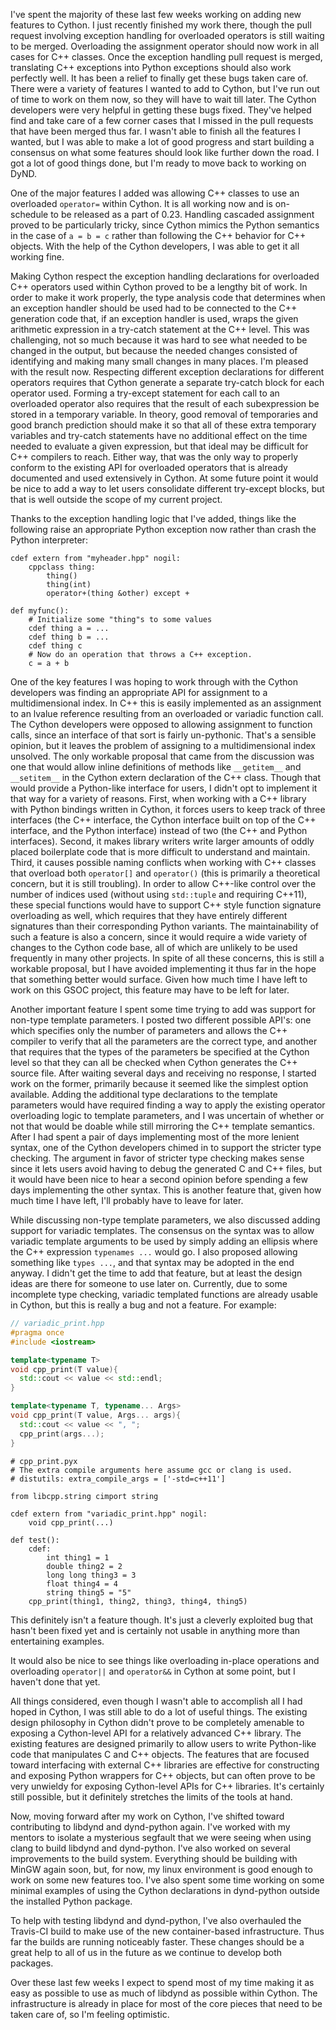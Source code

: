 <!-- 
.. title: Cython Collaboration
.. slug: cython-collaboration
.. date: 2015-08-05 15:55:07 UTC-06:00
.. tags: 
.. category: 
.. link: 
.. description: 
.. type: text
-->

I've spent the majority of these last few weeks working on adding new features to Cython.
I just recently finished my work there, though the pull request involving exception handling for overloaded operators is still waiting to be merged.
Overloading the assignment operator should now work in all cases for C++ classes.
Once the exception handling pull request is merged, translating C++ exceptions into Python exceptions should also work perfectly well.
It has been a relief to finally get these bugs taken care of.
There were a variety of features I wanted to add to Cython, but I've run out of time to work on them now, so they will have to wait till later.
The Cython developers were very helpful in getting these bugs fixed.
They've helped find and take care of a few corner cases that I missed in the pull requests that have been merged thus far.
I wasn't able to finish all the features I wanted, but I was able to make a lot of good progress and start building a consensus on what some features should look like further down the road.
I got a lot of good things done, but I'm ready to move back to working on DyND.

One of the major features I added was allowing C++ classes to use an overloaded `operator=` within Cython.
It is all working now and is on-schedule to be released as a part of 0.23.
Handling cascaded assignment proved to be particularly tricky, since Cython mimics the Python semantics in the case of `a = b = c` rather than following the C++ behavior for C++ objects.
With the help of the Cython developers, I was able to get it all working fine.

Making Cython respect the exception handling declarations for overloaded C++ operators used within Cython proved to be a lengthy bit of work.
In order to make it work properly, the type analysis code that determines when an exception handler should be used had to be connected to the C++ generation code that, if an exception handler is used, wraps the given arithmetic expression in a try-catch statement at the C++ level.
This was challenging, not so much because it was hard to see what needed to be changed in the output, but because the needed changes consisted of identifying and making many small changes in many places.
I'm pleased with the result now.
Respecting different exception declarations for different operators requires that Cython generate a separate try-catch block for each operator used.
Forming a try-except statement for each call to an overloaded operator also requires that the result of each subexpression be stored in a temporary variable.
In theory, good removal of temporaries and good branch prediction should make it so that all of these extra temporary variables and try-catch statements have no additional effect on the time needed to evaluate a given expression, but that ideal may be difficult for C++ compilers to reach.
Either way, that was the only way to properly conform to the existing API for overloaded operators that is already documented and used extensively in Cython.
At some future point it would be nice to add a way to let users consolidate different try-except blocks, but that is well outside the scope of my current project.

Thanks to the exception handling logic that I've added, things like the following raise an appropriate Python exception now rather than crash the Python interpreter:

```Cython
cdef extern from "myheader.hpp" nogil:
    cppclass thing:
        thing()
        thing(int)
        operator+(thing &other) except +

def myfunc():
    # Initialize some "thing"s to some values
    cdef thing a = ...
    cdef thing b = ...
    cdef thing c
    # Now do an operation that throws a C++ exception.
    c = a + b
```

One of the key features I was hoping to work through with the Cython developers was finding an appropriate API for assignment to a multidimensional index.
In C++ this is easily implemented as an assignment to an lvalue reference resulting from an overloaded or variadic function call.
The Cython developers were opposed to allowing assignment to function calls, since an interface of that sort is fairly un-pythonic.
That's a sensible opinion, but it leaves the problem of assigning to a multidimensional index unsolved.
The only workable proposal that came from the discussion was one that would allow inline definitions of methods like `__getitem__` and `__setitem__` in the Cython extern declaration of the C++ class.
Though that would provide a Python-like interface for users, I didn't opt to implement it that way for a variety of reasons.
First, when working with a C++ library with Python bindings written in Cython, it forces users to keep track of three interfaces (the C++ interface, the Cython interface built on top of the C++ interface, and the Python interface) instead of two (the C++ and Python interfaces).
Second, it makes library writers write larger amounts of oddly placed boilerplate code that is more difficult to understand and maintain.
Third, it causes possible naming conflicts when working with C++ classes that overload both `operator[]` and `operator()` (this is primarily a theoretical concern, but it is still troubling).
In order to allow C++-like control over the number of indices used (without using `std::tuple` and requiring C++11), these special functions would have to support C++ style function signature overloading as well, which requires that they have entirely different signatures than their corresponding Python variants.
The maintainability of such a feature is also a concern, since it would require a wide variety of changes to the Cython code base, all of which are unlikely to be used frequently in many other projects.
In spite of all these concerns, this is still a workable proposal, but I have avoided implementing it thus far in the hope that something better would surface.
Given how much time I have left to work on this GSOC project, this feature may have to be left for later.

Another important feature I spent some time trying to add was support for non-type template parameters.
I posted two different possible API's: one which specifies only the number of parameters and allows the C++ compiler to verify that all the parameters are the correct type, and another that requires that the types of the parameters be specified at the Cython level so that they can all be checked when Cython generates the C++ source file.
After waiting several days and receiving no response, I started work on the former, primarily because it seemed like the simplest option available.
Adding the additional type declarations to the template parameters would have required finding a way to apply the existing operator overloading logic to template parameters, and I was uncertain of whether or not that would be doable while still mirroring the C++ template semantics.
After I had spent a pair of days implementing most of the more lenient syntax, one of the Cython developers chimed in to support the stricter type checking.
The argument in favor of stricter type checking makes sense since it lets users avoid having to debug the generated C and C++ files, but it would have been nice to hear a second opinion before spending a few days implementing the other syntax.
This is another feature that, given how much time I have left, I'll probably have to leave for later.

While discussing non-type template parameters, we also discussed adding support for variadic templates.
The consensus on the syntax was to allow variadic template arguments to be used by simply adding an ellipsis where the C++ expression `typenames ...` would go.
I also proposed allowing something like `types ...`, and that syntax may be adopted in the end anyway.
I didn't get the time to add that feature, but at least the design ideas are there for someone to use later on.
Currently, due to some incomplete type checking, variadic templated functions are already usable in Cython, but this is really a bug and not a feature.
For example:

```C++
// variadic_print.hpp
#pragma once
#include <iostream>

template<typename T>
void cpp_print(T value){
  std::cout << value << std::endl;
}

template<typename T, typename... Args>
void cpp_print(T value, Args... args){
  std::cout << value << ", ";
  cpp_print(args...);
}
```

```Cython
# cpp_print.pyx
# The extra compile arguments here assume gcc or clang is used.
# distutils: extra_compile_args = ['-std=c++11']

from libcpp.string cimport string

cdef extern from "variadic_print.hpp" nogil:
    void cpp_print(...)

def test():
    cdef:
        int thing1 = 1
        double thing2 = 2
        long long thing3 = 3
        float thing4 = 4
        string thing5 = "5"
    cpp_print(thing1, thing2, thing3, thing4, thing5)
```

This definitely isn't a feature though.
It's just a cleverly exploited bug that hasn't been fixed yet and is certainly not usable in anything more than entertaining examples.

It would also be nice to see things like overloading in-place operations and overloading `operator||` and `operator&&` in Cython at some point, but I haven't done that yet.

All things considered, even though I wasn't able to accomplish all I had hoped in Cython, I was still able to do a lot of useful things.
The existing design philosophy in Cython didn't prove to be completely amenable to exposing a Cython-level API for a relatively advanced C++ library.
The existing features are designed primarily to allow users to write Python-like code that manipulates C and C++ objects.
The features that are focused toward interfacing with external C++ libraries are effective for constructing and exposing Python wrappers for C++ objects, but can often prove to be very unwieldy for exposing Cython-level APIs for C++ libraries.
It's certainly still possible, but it definitely stretches the limits of the tools at hand.

Now, moving forward after my work on Cython, I've shifted toward contributing to libdynd and dynd-python again.
I've worked with my mentors to isolate a mysterious segfault that we were seeing when using clang to build libdynd and dynd-python.
I've also worked on several improvements to the build system.
Everything should be building with MinGW again soon, but, for now, my linux environment is good enough to work on some new features too.
I've also spent some time working on some minimal examples of using the Cython declarations in dynd-python outside the installed Python package.

To help with testing libdynd and dynd-python, I've also overhauled the Travis-CI build to make use of the new container-based infrastructure.
Thus far the builds are running noticeably faster.
These changes should be a great help to all of us in the future as we continue to develop both packages.

Over these last few weeks I expect to spend most of my time making it as easy as possible to use as much of libdynd as possible within Cython.
The infrastructure is already in place for most of the core pieces that need to be taken care of, so I'm feeling optimistic.
